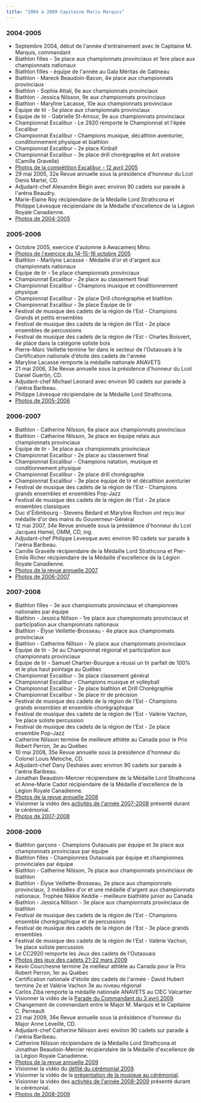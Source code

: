 ```yaml
---
title: "2004 à 2009 Capitaine Mario Marquis"
---
```



### 2004-2005

* Septembre 2004, début de l'année d'entrainement avec le Capitaine M. Marquis, commandant
* Biathlon filles - 3e place aux championnats provinciaux et 1ere place aux championnats nationaux
* Biathlon filles - équipe de l'année au Gala Méritas de Gatineau
* Biathlon - Mareck Beaudoin-Bacon, 4e place aux championnats provinciaux
* Biathlon - Sophia Attali, 6e aux championnats provinciaux
* Biathlon - Jessica Nilsson, 9e aux championnats provinciaux
* Biathlon - Maryline Lacasse, 10e aux championnats provinciaux
* Équipe de tir - 5e place aux championnats provinciaux
* Équipe de tir - Gabrielle St-Amour, 9e aux championnats provinciaux
* Championnat Excalibur - Le 2920 remporte le Championnat et l'épée Excalibur
* Championnat Excalibur - Champions musique, décathlon aventurier, conditionnement physique et biathlon
* Championnat Excalibur - 2e place Kinball
* Championnat Excalibur - 3e place drill chorégraphie et Art oratoire (Camille Gravelle)
* [Photos de la compétition Excalibur - 12 avril 2005](https://photos.app.goo.gl/fMJ5uGTSDdxUbVtV8)
* 29 mai 2005, 32e Revue annuelle sous la présidence d'honneur du Lcol Denis Martel, CD.
* Adjudant-chef Alexandre Bégin avec environ 90 cadets sur parade à l'aréna Beaudry.
* Marie-Elaine Roy récipiendaire de la Médaille Lord Strathcona et Philippe Lévesque récipiendaire de la Médaille d'excellence de la Légion Royale Canadienne.
* [Photos de 2004-2005](https://photos.app.goo.gl/pQMCDmgQPFbVbf9F6)

### 2005-2006

* Octobre 2005, exercice d'automne à Awacamenj Mino.
* [Photos de l'exercice du 14-15-16 octobre 2005](https://photos.app.goo.gl/sbz14zqgA7ZdSTr39)
* Biathlon - Marilyne Lacasse - Médaille d'or et d'argent aux championnats nationaux
* Équipe de tir - 5e place championnats provinciaux
* Championnat Excalibur - 2e place au classement final
* Championnat Excalibur - Champions musique et conditionnement physique
* Championnat Excalibur - 2e place Drill chorégraphie et biathlon
* Championnat Excalibur - 3e place Équipe de tir
* Festival de musique des cadets de la région de l'Est - Champions Grands et petits ensembles
* Festival de musique des cadets de la région de l'Est - 2e place ensembles de percussions
* Festival de musique des cadets de la région de l'Est - Charles Boisvert, 4e place dans la catégorie soliste bois
* Pierre-Marc Veillette termine 1er dans le secteur de l'Outaouais à la Certification nationale d'étoile des cadets de l'armée
* Maryline Lacasse remporte la médaille nationale ANAVETS
* 21 mai 2006, 33e Revue annuelle sous la présidence d'honneur du Lcol Daniel Guertin, CD.
* Adjudant-chef Michael Leonard avec environ 90 cadets sur parade à l'aréna Baribeau.
* Philippe Lévesque récipiendaire de la Médaille Lord Strathcona.
* [Photos de 2005-2006](https://photos.app.goo.gl/sX2XffYRYs7rWuot6)

### 2006-2007

* Biathlon - Catherine Nilsson, 6e place aux championnats provinciaux
* Biathlon - Catherine Nilsson, 3e place en équipe relais aux championnats provinciaux
* Équipe de tir - 3e place aux championnats provinciaux
* Championnat Excalibur - 2e place au classement final
* Championnat Excalibur - Champions natation, musique et conditionnement physique
* Championnat Excalibur - 2e place drill chorégraphie
* Championnat Excalibur - 3e place équipe de tir et décathlon aventurier
* Festival de musique des cadets de la région de l'Est - Champions grands ensembles et ensembles Pop-Jazz
* Festival de musique des cadets de la région de l'Est - 2e place ensembles classiques
* Duc d'Édimbourg - Stevens Bédard et Maryline Rochon ont reçu leur médaille d'or des mains du Gouverneur-Général
* 12 mai 2007, 34e Revue annuelle sous la présidence d'honneur du Lcol Jacques Hamel, OMM, CD, ing.
* Adjudant-chef Philippe Levesque avec environ 90 cadets sur parade à l'aréna Baribeau.
* Camille Gravelle récipiendaire de la Médaille Lord Strathcona et Pier-Emile Richer récipiendaire de la Médaille d'excellence de la Légion Royale Canadienne.
* [Photos de la revue annuelle 2007](https://photos.app.goo.gl/84kgRkFYnkeS51wo7)
* [Photos de 2006-2007](https://photos.app.goo.gl/mZc8vu2VDNH2EuU5A)

### 2007-2008

* Biathlon filles - 3e aux championnats provinciaux et championnes nationales par équipe
* Biathlon - Jessica Nillson - 1re place aux championnats provinciaux et participation aux championnats nationaux
* Biathlon - Élyse Veillette-Brosseau - 4e place aux championnats provinciaux
* Biathlon - Catherine Nillson - 7e place aux championnats provinciaux
* Équipe de tir - 3e au Championnat régional et participation aux championnats provinciaux
* Équipe de tir - Samuel Chartier-Bourque a réussi un tir parfait de 100% et le plus haut pointage au Québec
* Championnat Excalibur - 3e place classement général
* Championnat Excalibur - Champions musique et volleyball
* Championnat Excalibur - 2e place biathlon et Drill Chorégraphie
* Championnat Excalibur - 3e place tir de précision
* Festival de musique des cadets de la région de l'Est - Champions grands ensembles et ensemble chorégraphique
* Festival de musique des cadets de la région de l'Est - Valérie Vachon, 1re place soliste percussion
* Festival de musique des cadets de la région de l'Est - 2e place ensemble Pop-Jazz
* Catherine Nilsson termine 6e meilleure athlète au Canada pour le Prix Robert Perron, 3e au Québec
* 10 mai 2008, 35e Revue annuelle sous la présidence d'honneur du Colonel Louis Meloche, CD.
* Adjudant-chef Dany Deshaies avec environ 90 cadets sur parade à l'aréna Baribeau.
* Jonathan Beaudoin-Mercier récipiendaire de la Médaille Lord Strathcona et Anne-Marie Cadot récipiendaire de la Médaille d'excellence de la Légion Royale Canadienne.
* [Photos de la revue annuelle 2008](https://photos.app.goo.gl/SFNwStJeW1pg3NCt9)
* Visionner la vidéo des [activités de l'année 2007-2008](https://www.youtube.com/watch?v=C5yWbyUbLzY) présenté durant le cérémonial.
* [Photos de 2007-2008](https://photos.app.goo.gl/qyLqNEuFQqp79HwK8)

### 2008-2009

* Biathlon garçons - Champions Outaouais par équipe et 3e place aux championnats provinciaux par équipe
* Biathlon filles - Championnes Outaouais par équipe et championnes provinciales par équipe
* Biathlon - Catherine Nilsson, 7e place aux championnats provinciaux de biathlon
* Biathlon - Élyse Veillette-Brosseau, 2e place aux championnats provinciaux, 3 médailles d'or et une médaille d'argent aux championnats nationaux. Trophée Nikkie Keddie - meilleure biathlète junior au Canada
* Biathlon - Jessica Nillson - 3e place aux championnats provinciaux de biathlon
* Festival de musique des cadets de la région de l'Est - Champions ensemble chorégraphique et de percussions
* Festival de musique des cadets de la région de l'Est - 3e place grands ensembles
* Festival de musique des cadets de la région de l'Est - Valérie Vachon, 1re place soliste percussion
* Le CC2920 remporte les Jeux des cadets de l'Outaouais
* [Photos des jeux des cadets 21-22 mars 2009](https://photos.app.goo.gl/fowmZcHNiWdy5jZ38)
* Kevin Courchesne termine 2e meilleur athlète au Canada pour le Prix Robert Perron, 1er au Québec
* Certification nationale d'étoile des cadets de l'armée - David Hubert termine 2e et Valérie Vachon 3e au niveau régional
* Carlos Ziba remporte la médaille nationale ANAVETS au CIEC Valcartier
* Visionner la vidéo de la [Parade du Commandant du 3 avril 2009](https://www.youtube.com/watch?v=_idXOHPwIDY).
* Changement de commandant entre le Major M. Marquis et le Capitaine C. Perreault
* 23 mai 2009, 36e Revue annuelle sous la présidence d'honneur du Major Anne Léveillé, CD.
* Adjudant-chef Catherine Nilsson avec environ 90 cadets sur parade à l'aréna Baribeau.
* Catherine Nilsson récipiendaire de la Médaille Lord Strathcona et Jonathan Beaudoin-Mercier récipiendaire de la Médaille d'excellence de la Légion Royale Canadienne.
* [Photos de la revue annuelle 2009](https://photos.app.goo.gl/N8FtLuCiGQ5xCJAm7)
* Visionner la vidéo du [défilé du cérémonial 2009](https://www.youtube.com/watch?v=iLXSr-v411E).
* Visionner la vidéo de la [présentation de la musique au cérémonial](https://www.youtube.com/watch?v=6mYlwA5ycwE).
* Visionner la vidéo des [activités de l'année 2008-2009](https://www.youtube.com/watch?v=pmIedSp9Gkw) présenté durant le cérémonial.
* [Photos de 2008-2009](https://photos.app.goo.gl/SvY7wtmwQoDv7s7P8)